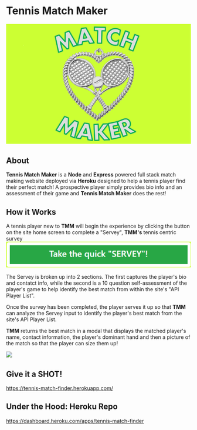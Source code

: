 # Tennis Match Maker

![](app/public/images/logo.png)

## About

**Tennis Match Maker** is a **Node** and **Express** powered full stack match making website deployed via **Heroku** designed to help a tennis player find their perfect match!  A prospective player simply provides bio info and an assessment of their game and **Tennis Match Maker** does the rest!

## How it Works
 
A tennis player new to **TMM** will begin the experience by clicking the button on the site home screen to complete a "Servey", **TMM's** tennis centric survey 
![](app/public/images/survey.png)

The Servey is broken up into 2 sections.  The first captures the player's bio and contatct info, while the second is a 10 question self-assessment of the player's game to help identify the best match from within the site's "API Player List". 

Once the survey has been completed, the player serves it up so that **TMM** can analyze the Servey input to identify the player's best match from the site's API Player List.

**TMM** returns the best match in a modal that displays the matched player's name, contact information, the player's dominant hand and then a picture of the match so that the player can size them up!

![](app/public/images/modalmatch.png)


## Give it a SHOT!

https://tennis-match-finder.herokuapp.com/

## Under the Hood: Heroku Repo

https://dashboard.heroku.com/apps/tennis-match-finder


